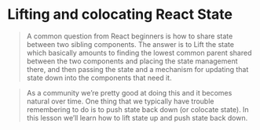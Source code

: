 # Lifting and colocating React State

> A common question from React beginners is how to share state between two sibling components. The answer is to Lift the state which basically amounts to finding the lowest common parent shared between the two components and placing the state management there, and then passing the state and a mechanism for updating that state down into the components that need it.

> As a community we’re pretty good at doing this and it becomes natural over time. One thing that we typically have trouble remembering to do is to push state back down (or colocate state). In this lesson we’ll learn how to lift state up and push state back down.